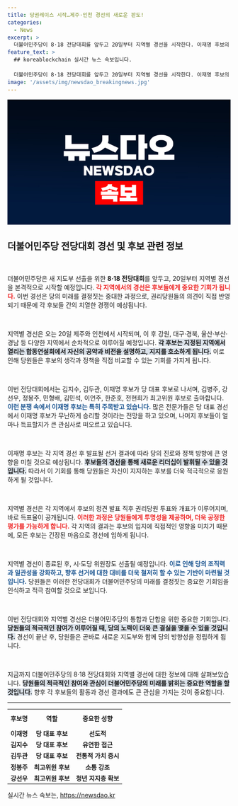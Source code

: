 ```yaml
---
title: 당권레이스 시작…제주·인천 경선의 새로운 판도!
categories:
  - News
excerpt: >
  더불어민주당이 8·18 전당대회를 앞두고 20일부터 지역별 경선을 시작한다. 이재명 후보의 우세 속, 다른 후보들의 성적이 주목받고 있으며, 이번 경선 결과가 향후 당의 방향성을 결정짓는 중요한 시점이 될 전망이다. 클릭하여 자세한 소식을 확인하세요!
feature_text: >
  ## koreablockchain 실시간 뉴스 속보입니다.

  더불어민주당이 8·18 전당대회를 앞두고 20일부터 지역별 경선을 시작한다. 이재명 후보의 우세 속, 다른 후보들의 성적이 주목받고 있으며, 이번 경선 결과가 향후 당의 방향성을 결정짓는 중요한 시점이 될 전망이다. 클릭하여 자세한 소식을 확인하세요!
image: '/assets/img/newsdao_breakingnews.jpg'
---
```


<p><img src="/assets/img/newsdao_breakingnews.jpg" alt="koreablockchain 속보" /></p>

<h2 data-ke-size="size26">더불어민주당 전당대회 경선 및 후보 관련 정보</h2>

<p data-ke-size="size16">&nbsp;</p>

<p>더불어민주당은 새 지도부 선출을 위한 <b>8·18 전당대회</b>를 앞두고, 20일부터 지역별 경선을 본격적으로 시작할 예정입니다. <b><span style="color: #ee2323;">각 지역에서의 경선은 후보들에게 중요한 기회가 됩니다.</span></b> 이번 경선은 당의 미래를 결정짓는 중대한 과정으로, 권리당원들의 의견이 직접 반영되기 때문에 각 후보들 간의 치열한 경쟁이 예상됩니다. </p>

<p data-ke-size="size16">&nbsp;</p>

<p>지역별 경선은 오는 20일 제주와 인천에서 시작되며, 이 후 강원, 대구·경북, 울산·부산·경남 등 다양한 지역에서 순차적으로 이루어질 예정입니다. <b><span style="background-color: #21538527;">각 후보는 지정된 지역에서 열리는 합동연설회에서 자신의 공약과 비전을 설명하고, 지지를 호소하게 됩니다.</span></b> 이로 인해 당원들은 후보의 생각과 정책을 직접 비교할 수 있는 기회를 가지게 됩니다. </p>

<p data-ke-size="size16">&nbsp;</p>

<p>이번 전당대회에서는 김지수, 김두관, 이재명 후보가 당 대표 후보로 나서며, 김병주, 강선우, 정봉주, 민형배, 김민석, 이언주, 한준호, 전현희가 최고위원 후보로 출마합니다. <b><span style="color: #1a5490;">이런 분쟁 속에서 이재명 후보는 특히 주목받고 있습니다.</span></b> 많은 전문가들은 당 대표 경선에서 이재명 후보가 무난하게 승리할 것이라는 전망을 하고 있으며, 나머지 후보들이 얼마나 득표할지가 큰 관심사로 떠오르고 있습니다.</p>

<p data-ke-size="size16">&nbsp;</p>

<p>이재명 후보는 각 지역 경선 후 발표될 선거 결과에 따라 당의 진로와 정책 방향에 큰 영향을 미칠 것으로 예상됩니다. <b><span style="background-color: #21538527;">후보들의 경선을 통해 새로운 리더십이 발휘될 수 있을 것입니다.</span></b> 따라서 이 기회를 통해 당원들은 자신이 지지하는 후보를 더욱 적극적으로 응원하게 될 것입니다.</p>

<p data-ke-size="size16">&nbsp;</p>

<p>지역별 경선은 각 지역에서 후보의 정견 발표 직후 권리당원 투표와 개표가 이루어지며, 바로 득표율이 공개됩니다. <b><span style="color: #ee2323;">이러한 과정은 당원들에게 투명성을 제공하며, 더욱 공정한 평가를 가능하게 합니다.</span></b> 각 지역의 결과는 후보의 입지에 직접적인 영향을 미치기 때문에, 모든 후보는 긴장된 마음으로 경선에 임하게 됩니다.</p>

<p data-ke-size="size16">&nbsp;</p>

<p>지역별 경선이 종료된 후, 시·도당 위원장도 선출될 예정입니다. <b><span style="color: #1a5490;">이로 인해 당의 조직력과 일관성을 강화하고, 향후 선거에 대한 대비를 더욱 철저히 할 수 있는 기반이 마련될 것입니다.</span></b> 당원들은 이러한 전당대회가 더불어민주당의 미래를 결정짓는 중요한 기회임을 인식하고 적극 참여할 것으로 보입니다. </p>

<p data-ke-size="size16">&nbsp;</p>

<p>이번 전당대회와 지역별 경선은 더불어민주당의 통합과 단합을 위한 중요한 기회입니다. <b><span style="background-color: #21538527;">당원들의 적극적인 참여가 이루어질 때, 당의 노력이 더욱 큰 결실을 맺을 수 있을 것입니다.</span></b> 경선이 끝난 후, 당원들은 곧바로 새로운 지도부와 함께 당의 방향성을 정립하게 됩니다. </p>

<p data-ke-size="size16">&nbsp;</p>

<p>지금까지 더불어민주당의 8·18 전당대회와 지역별 경선에 대한 정보에 대해 살펴보았습니다. <b><span style="background-color: #21538527;">당원들의 적극적인 참여와 관심이 더불어민주당의 미래를 밝히는 중요한 역할을 할 것입니다.</span></b> 향후 각 후보들의 활동과 경선 결과에도 큰 관심을 가지는 것이 중요합니다. </p>

<hr/>

<table style="border-collapse: collapse; width: 100%;">
    <tbody>
        <tr>
            <td style="text-align: center; height: 37px;"><b>후보명</b></td>
            <td style="text-align: center; height: 37px;"><b>역할</b></td>
            <td style="text-align: center; height: 37px;"><b>중요한 성향</b></td>
        </tr>
        <tr>
            <td style="text-align: center; height: 17px;"><b>이재명</b></td>
            <td style="text-align: center; height: 17px;"><b>당 대표 후보</b></td>
            <td style="text-align: center; height: 17px;"><b>선도적</b></td>
        </tr>
        <tr>
            <td style="text-align: center; height: 17px;"><b>김지수</b></td>
            <td style="text-align: center; height: 17px;"><b>당 대표 후보</b></td>
            <td style="text-align: center; height: 17px;"><b>유연한 접근</b></td>
        </tr>
        <tr>
            <td style="text-align: center; height: 17px;"><b>김두관</b></td>
            <td style="text-align: center; height: 17px;"><b>당 대표 후보</b></td>
            <td style="text-align: center; height: 17px;"><b>전통적 가치 중시</b></td>
        </tr>
        <tr>
            <td style="text-align: center; height: 17px;"><b>정봉주</b></td>
            <td style="text-align: center; height: 17px;"><b>최고위원 후보</b></td>
            <td style="text-align: center; height: 17px;"><b>소통 강조</b></td>
        </tr>
        <tr>
            <td style="text-align: center; height: 17px;"><b>강선우</b></td>
            <td style="text-align: center; height: 17px;"><b>최고위원 후보</b></td>
            <td style="text-align: center; height: 17px;"><b>청년 지지층 확보</b></td>
        </tr>
    </tbody>
</table>
실시간 뉴스 속보는, <a href="https://newsdao.kr" rel="dofollow">https://newsdao.kr</a>


